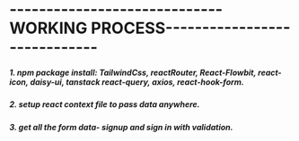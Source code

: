 # -----------------------------WORKING PROCESS-----------------------------

##### 1. npm package install: TailwindCss, reactRouter, React-Flowbit, react-icon, daisy-ui, tanstack react-query, axios, react-hook-form.

##### 2. setup react context file to pass data anywhere.

##### 3. get all the form data- signup and sign in with validation.
